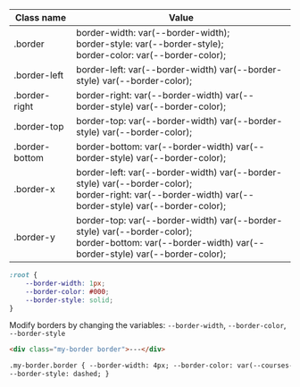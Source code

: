 | Class name     | Value                                                                                                                                                    |
| -------------- | -------------------------------------------------------------------------------------------------------------------------------------------------------- |
| .border        | border-width: var(--border-width);<br/>border-style: var(--border-style);<br/> border-color: var(--border-color);                                        |
| .border-left   | border-left: var(--border-width) var(--border-style) var(--border-color);                                                                                |
| .border-right  | border-right: var(--border-width) var(--border-style) var(--border-color);                                                                               |
| .border-top    | border-top: var(--border-width) var(--border-style) var(--border-color);                                                                                 |
| .border-bottom | border-bottom: var(--border-width) var(--border-style) var(--border-color);                                                                              |
| .border-x      | border-left: var(--border-width) var(--border-style) var(--border-color);<br/>border-right: var(--border-width) var(--border-style) var(--border-color); |
| .border-y      | border-top: var(--border-width) var(--border-style) var(--border-color);<br/>border-bottom: var(--border-width) var(--border-style) var(--border-color); |

```css
:root {
	--border-width: 1px;
	--border-color: #000;
	--border-style: solid;
}
```

Modify borders by changing the variables: `--border-width`, `--border-color`, `--border-style`

```html
<div class="my-border border">---</div>

.my-border.border { --border-width: 4px; --border-color: var(--courses-green);
--border-style: dashed; }
```
